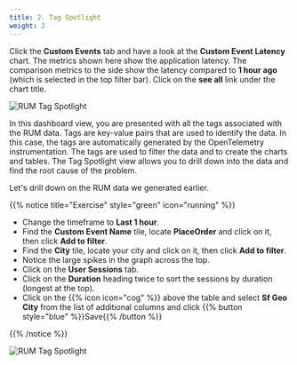 ```yaml
---
title: 2. Tag Spotlight
weight: 2
---
```


Click the **Custom Events** tab and have a look at the **Custom Event Latency** chart. The metrics shown here show the application latency. The comparison metrics to the side show the latency compared to **1 hour ago** (which is selected in the top filter bar). Click on the **see all** link under the chart title.

![RUM Tag Spotlight](../images/rum-tag-spotlight.png?width=40vw)

In this dashboard view, you are presented with all the tags associated with the RUM data. Tags are key-value pairs that are used to identify the data. In this case, the tags are automatically generated by the OpenTelemetry instrumentation. The tags are used to filter the data and to create the charts and tables. The Tag Spotlight view allows you to drill down into the data and find the root cause of the problem.

Let's drill down on the RUM data we generated earlier.

{{% notice title="Exercise" style="green" icon="running" %}}

* Change the timeframe to **Last 1 hour**.
* Find the **Custom Event Name** tile, locate **PlaceOrder** and click on it, then click **Add to filter**.
* Find the **City** tile, locate your city and click on it, then click **Add to filter**.
* Notice the large spikes in the graph across the top.
* Click on the **User Sessions** tab.
* Click on the **Duration** heading twice to sort the sessions by duration (longest at the top).
* Click on the {{% icon icon="cog" %}} above the table and select **Sf Geo City** from the list of additional columns and click {{% button style="blue" %}}Save{{% /button %}}

{{% /notice %}}

![RUM Tag Spotlight](../images/rum-user-sessions.png?width=40vw)
